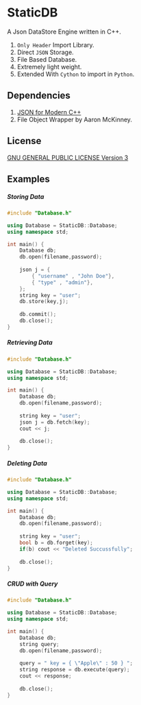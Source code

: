 # StaticDB
A Json DataStore Engine written in C++.

1. `Only Header` Import Library.
2. Direct `JSON` Storage.
3. File Based Database.
4. Extremely light weight.
5. Extended With `Cython` to import in `Python`.

## Dependencies
 1. [JSON for Modern C++](https://nlohmann.github.io/json/) 
 2. File Object Wrapper by Aaron McKinney.
 

## License
[GNU GENERAL PUBLIC LICENSE Version 3](./LICENSE)

## Examples

##### Storing Data
```C++
#include "Database.h"

using Database = StaticDB::Database;
using namespace std;

int main() {
    Database db;
    db.open(filename,password);
    
    json j = { 
        { "username" , "John Doe"},
        { "type" , "admin"},
    };
    string key = "user";
    db.store(key,j);
    
    db.commit();
    db.close();
}
```

##### Retrieving Data
```C++
#include "Database.h"

using Database = StaticDB::Database;
using namespace std;

int main() {
    Database db;
    db.open(filename,password);
    
    string key = "user";
    json j = db.fetch(key);
    cout << j;
    
    db.close();
}
```

##### Deleting Data
```C++
#include "Database.h"

using Database = StaticDB::Database;
using namespace std;

int main() {
    Database db;
    db.open(filename,password);
    
    string key = "user";
    bool b = db.forget(key);
    if(b) cout << "Deleted Succussfully";
    
    db.close();
}
```

##### CRUD with Query
```C++
#include "Database.h"

using Database = StaticDB::Database;
using namespace std;

int main() {
    Database db;
    string query;
    db.open(filename,password);
    
    query = " key = { \"Apple\" : 50 } ";
    string response = db.execute(query);
    cout << response;
    
    db.close();
}
```


